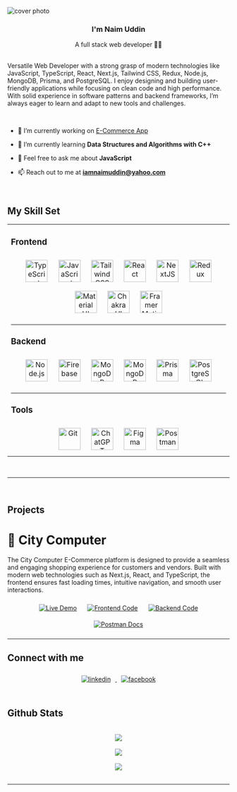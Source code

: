 ![cover photo](https://res.cloudinary.com/dxoncladp/image/upload/v1734964718/Md_Naim_Uddin_wd2ypa.png)

### <div align="center">I'm Naim Uddin </div>

<div align="center"> A full stack web developer 👨‍💻</div>

<br/>  
  
Versatile Web Developer with a strong grasp of modern technologies like JavaScript, TypeScript, React, Next.js, Tailwind CSS, Redux, Node.js, MongoDB, Prisma, and PostgreSQL. I enjoy designing and building user-friendly applications while focusing on clean code and high performance. With solid experience in software patterns and backend frameworks, I’m always eager to learn and adapt to new tools and challenges. 
  
<br/>

- 🔭 I’m currently working on [E-Commerce App](https://citycomputer.vercel.app/)

- 🌱 I’m currently learning **Data Structures and Algorithms with C++**

- 💬 Feel free to ask me about **JavaScript**

- 📫 Reach out to me at [**iamnaimuddin@yahoo.com**](mailto:iamnaimuddin@yahoo.com)

<br/>

## My Skill Set

<table><tr><td valign="top" width="33%">

### Frontend

<div align="center"> 
<a href="https://www.typescriptlang.org/" target="_blank"><img style="margin: 10px" src="https://profilinator.rishav.dev/skills-assets/typescript-original.svg" alt="TypeScript" height="50" /></a>  
<a href="https://www.javascript.com/" target="_blank"><img style="margin: 10px" src="https://profilinator.rishav.dev/skills-assets/javascript-original.svg" alt="JavaScript" height="50" /></a>  
<a href="https://www.tailwindcss.com/" target="_blank"><img style="margin: 10px" src="https://profilinator.rishav.dev/skills-assets/tailwindcss.svg" alt="Tailwind CSS" height="50" /></a>  
<a href="https://reactjs.org/" target="_blank"><img style="margin: 10px" src="https://profilinator.rishav.dev/skills-assets/react-original-wordmark.svg" alt="React" height="50" /></a>  
<a href="https://nextjs.org/" target="_blank"><img style="margin: 10px" src="https://profilinator.rishav.dev/skills-assets/nextjs.png" alt="NextJS" height="50" /></a>  
<a href="https://redux.js.org/" target="_blank"><img style="margin: 10px" src="https://profilinator.rishav.dev/skills-assets/redux-original.svg" alt="Redux" height="50" /></a>  
<a href="https://mui.com/" target="_blank"><img style="margin: 10px" src="https://profilinator.rishav.dev/skills-assets/mui.png" alt="Material UI" height="50" /></a>  
<a href="https://chakra-ui.com/" target="_blank"><img style="margin: 10px" src="https://profilinator.rishav.dev/skills-assets/chakraui.png" alt="Chakra UI" height="50" /></a>
<a href="https://www.framer.com/motion/" target="_blank"><img style="margin: 10px" src="https://www.vectorlogo.zone/logos/framer/framer-icon.svg" alt="Framer Motion" height="50" /></a> 
</div>

---

### Backend

<div align="center">  
<a href="https://nodejs.org/" target="_blank"><img style="margin: 10px" src="https://profilinator.rishav.dev/skills-assets/nodejs-original-wordmark.svg" alt="Node.js" height="50" /></a>  
<a href="https://firebase.google.com/" target="_blank"><img style="margin: 10px" src="https://profilinator.rishav.dev/skills-assets/firebase.png" alt="Firebase" height="50" /></a>  
<a href="https://mongoosejs.com/" target="_blank"><img style="margin: 10px" src="https://res.cloudinary.com/dxoncladp/image/upload/v1734968035/mongoose_pmmphm.png" alt="MongoDB" height="50" /></a>  
<a href="https://www.mongodb.com/" target="_blank"><img style="margin: 10px" src="https://profilinator.rishav.dev/skills-assets/mongodb-original-wordmark.svg" alt="MongoDB" height="50" /></a>  
<a href="https://www.prisma.io/" target="_blank"><img style="margin: 10px" src="https://profilinator.rishav.dev/skills-assets/prisma.png" alt="Prisma" height="50" /></a>  
<a href="https://www.postgresql.org/" target="_blank"><img style="margin: 10px" src="https://profilinator.rishav.dev/skills-assets/postgresql-original-wordmark.svg" alt="PostgreSQL" height="50" /></a>
</div>

---

### Tools

<div align="center">  
<a href="https://github.com/" target="_blank"><img style="margin: 10px" src="https://profilinator.rishav.dev/skills-assets/git-scm-icon.svg" alt="Git" height="50" /></a>
<a href="https://chatgpt.com/" target="_blank"><img style="margin: 10px" src="https://res.cloudinary.com/dxoncladp/image/upload/v1734968593/ChatGPT-Logo-PNG-File_issesn.png" alt="ChatGPT" height="50" /></a>  
<a href="https://www.figma.com/" target="_blank"><img style="margin: 10px" src="https://profilinator.rishav.dev/skills-assets/figma-icon.svg" alt="Figma" height="50" /></a>  
<a href="https://postman.com/" target="_blank"><img style="margin: 10px" src="https://www.vectorlogo.zone/logos/getpostman/getpostman-icon.svg" alt="Postman" height="50" /></a>  
</div>

</td></tr></table>

<br/>
<hr/>
<br/>

## Projects

# 🔗 City Computer

The City Computer E-Commerce platform is designed to provide a seamless and engaging shopping experience for customers and vendors. Built with modern web technologies such as Next.js, React, and TypeScript, the frontend ensures fast loading times, intuitive navigation, and smooth user interactions.

<p align="center">
<a href="https://citycomputer.vercel.app/" target="_blank">
<img src="https://img.shields.io/badge/Live-Demo-brightgreen?style=for-the-badge" alt="Live Demo"  style="margin: 10px" /></a>
<a href="https://github.com/naimuddin94/city_computer_frontend" target="_blank"><img src="https://img.shields.io/badge/Frontend-Github-brightgreen?style=for-the-badge" alt="Frontend Code"  style="margin: 10px" /></a>
<a href="https://github.com/naimuddin94/city_computer_backend" target="_blank"><img src="https://img.shields.io/badge/Backend-Github-brightgreen?style=for-the-badge" alt="Backend Code"  style="margin: 10px" /></a>
<a href="https://documenter.getpostman.com/view/34122341/2sAYHzFhRZ" target="_blank"><img src="https://img.shields.io/badge/Postman-API_Docs-orange?style=for-the-badge&logo=postman" alt="Postman Docs"  style="margin: 10px" /></a>
</p>

---

## Connect with me

<div align="center">
<a href="www.linkedin.com/in/iamnaimuddin" target="_blank">
<img src=https://img.shields.io/badge/linkedin-%231E77B5.svg?&style=for-the-badge&logo=linkedin&logoColor=white alt=linkedin  style="margin: 10px" />
</a>
<a href="https://www.facebook.com/nayeem.durjoy.372" target="_blank">
<img src=https://img.shields.io/badge/facebook-%232E87FB.svg?&style=for-the-badge&logo=facebook&logoColor=white alt=facebook  style="margin: 10px" />
</a> 
</div>

<br/>

## Github Stats

<br/>

<div align="center">
  <img src="https://github-readme-stats.vercel.app/api/top-langs/?username=naimuddin94&theme=jolly&show_icons=true&hide_border=true&layout=compact" align="center" />
</div>

<br/>

<div align="center">
  <img src="https://github-readme-stats.vercel.app/api?username=naimuddin94&theme=jolly&show_icons=true&hide_border=true&count_private=true" align="center" />
</div>

<br/>
<div align="center">
  <img src="https://github-readme-streak-stats.herokuapp.com/?user=naimuddin94&theme=jolly&hide_border=true" align="center" />
</div>

<br/>

<hr/>
<br/>

